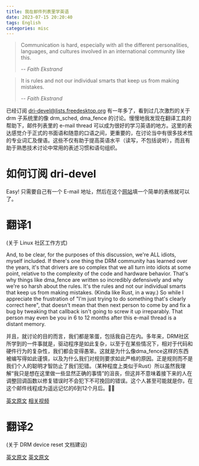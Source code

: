```yaml
---
title: 我在邮件列表里学英语
date: 2023-07-15 20:20:40
tags: English
categories: misc
---
```


> Communication is hard, especially with all the different personalities, languages, and
> cultures involved in an international community like this.
>
> -- <cite>Faith Ekstrand</cite>

> It is rules and not our individual smarts that keep us from making mistakes.
>
> -- <cite>Faith Ekstrand</cite>

<!--more-->

已经订阅 dri-devel@lists.freedesktop.org 有一年多了，看到过几次激烈的关于 drm 子系统里的像 drm_sched, dma_fence 的讨论。慢慢地我发现在翻译工具的帮助下，邮件列表里的 e-mail thread 可以成为很好的学习英语的地方。这里的表达感觉介于正式的书面语和随意的口语之间，更重要的，在讨论当中有很多技术性的专业词汇及俚语。这些不仅有助于提高英语水平（读写，不包括说听），而且有助于熟悉技术讨论中常用的表述习惯和语句组织。 

# 如何订阅 dri-devel

Easy! 只需要自己有一个 E-mail 地址，然后在这个[网站](https://lists.freedesktop.org/mailman/listinfo/dri-devel#:~:text=Subscribe%20to%20dri-devel%20by%20filling%20out%20the%20following,confirmation%2C%20to%20prevent%20others%20from%20gratuitously%20subscribing%20you.)填一个简单的表格就可以了。

# 翻译1

(关于 Linux 社区工作方式)

And, to be clear, for the purposes of this discussion, we're ALL
idiots, myself included.  If there's one thing the DRM community has
learned over the years, it's that drivers are so complex that we all
turn into idiots at some point, relative to the complexity of the code
and hardware behavior.  That's why things like dma_fence are written so
incredibly defensively and why we're so harsh about the rules.  It's
the rules and not our individual smarts that keep us from making
mistakes.  (Kinda like Rust, in a way.)  So while I appreciate the
frustration of "I'm just trying to do something that's clearly correct
here", that doesn't mean that then next person to come by and fix a bug
by tweaking that callback isn't going to screw it up irreparably.  That
person may even be you in 6 to 12 months after this e-mail thread is a
distant memory.

并且，就讨论的目的而言，我们都是笨蛋，包括我自己在内。多年来，DRM社区所学到的一件事就是，驱动程序是如此复杂，以至于在某些情况下，相对于代码和硬件行为的复杂性，我们都会变得愚笨。这就是为什么像dma_fence这样的东西被编写得如此谨慎，以及为什么我们对规则要求如此严格的原因。正是规则而不是我们个人的聪明才智防止了我们犯错。（某种程度上类似于Rust）所以虽然我理解“我只是想在这里做一些显然正确的事情”的沮丧，但这并不意味着接下来的人在调整回调函数以修复错误时不会犯下不可挽回的错误。这个人甚至可能就是你，在这个邮件线程成为遥远记忆的6到12个月后。💁🤔

[英文原文](https://patchwork.freedesktop.org/patch/525461/)
[相关视频](https://www.youtube.com/watch?v=3OqllZONTiQ&t=9937s)

# 翻译2

(关于 DRM device reset 文档建设)



[英文原文](https://patchwork.freedesktop.org/patch/519860/)
[英文原文](https://patchwork.freedesktop.org/patch/544431/)

